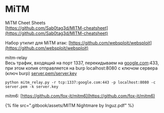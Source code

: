 # MiTM

MiTM Cheet Sheets\
[https://github.com/Sab0tag3d/MITM-cheatsheet](https://github.com/Sab0tag3d/MITM-cheatsheet)

Набор утилит для MiTM атак: [https://github.com/websploit/websploit](https://github.com/websploit/websploit)

mitm-relay\
Весь трафик, входящий на порт 1337, перекидываем на [google.com](http://google.com):433, при этом копия отправляется на burp localhost:8080 с ключом сервера (ключ burp) [server.pem/server.key](http://server.pem/server.key)

```
python mitm_relay.py -r tcp:1337:google.com:443 -p localhost:8080 -c server.pem -k server.key
```

mitm6: [https://github.com/fox-it/mitm6](https://github.com/fox-it/mitm6)

{% file src=".gitbook/assets/MITM Nightmare by Inguz.pdf" %}
